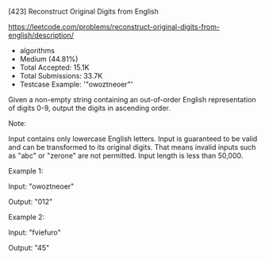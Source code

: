 [423] Reconstruct Original Digits from English  

https://leetcode.com/problems/reconstruct-original-digits-from-english/description/

* algorithms
* Medium (44.81%)
* Total Accepted:    15.1K
* Total Submissions: 33.7K
* Testcase Example:  '"owoztneoer"'

Given a non-empty string containing an out-of-order English representation of digits 0-9, output the digits in ascending order.

Note:

Input contains only lowercase English letters.
Input is guaranteed to be valid and can be transformed to its original digits. That means invalid inputs such as "abc" or "zerone" are not permitted.
Input length is less than 50,000.



Example 1:

Input: "owoztneoer"

Output: "012"



Example 2:

Input: "fviefuro"

Output: "45"


